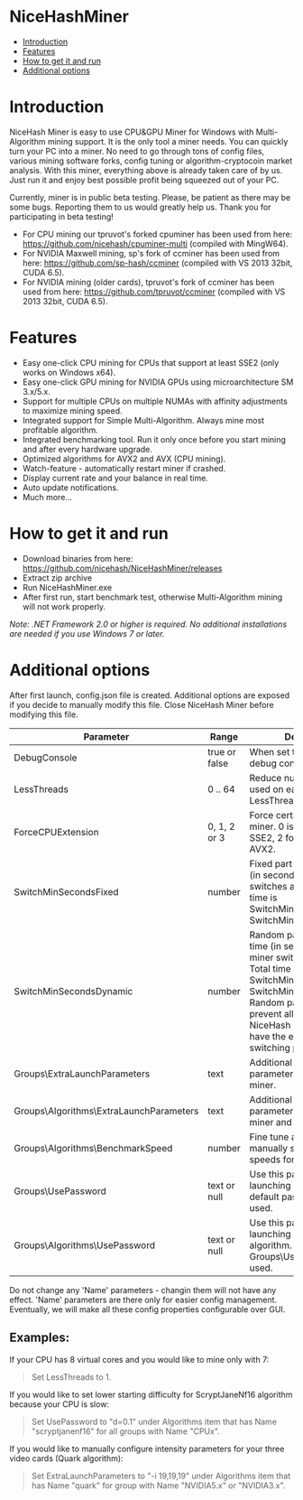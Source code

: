# NiceHashMiner

- [Introduction](#introduction)
- [Features](#features)
- [How to get it and run](#run)
- [Additional options](#options)

# <a name="introduction"></a> Introduction

NiceHash Miner is easy to use CPU&GPU Miner for Windows with Multi-Algorithm mining support. It is the only tool a miner needs. You can quickly turn your PC into a miner. No need to go through tons of config files, various mining software forks, config tuning or algorithm-cryptocoin market analysis. With this miner, everything above is already taken care of by us. Just run it and enjoy best possible profit being squeezed out of your PC.

Currently, miner is in public beta testing. Please, be patient as there may be some bugs. Reporting them to us would greatly help us. Thank you for participating in beta testing!

- For CPU mining our tpruvot's forked cpuminer has been used from here: https://github.com/nicehash/cpuminer-multi (compiled with MingW64).
- For NVIDIA Maxwell mining, sp's fork of ccminer has been used from here: https://github.com/sp-hash/ccminer (compiled with VS 2013 32bit, CUDA 6.5).
- For NVIDIA mining (older cards), tpruvot's fork of ccminer has been used from here: https://github.com/tpruvot/ccminer (compiled with VS 2013 32bit, CUDA 6.5).

# <a name="features"></a> Features

- Easy one-click CPU mining for CPUs that support at least SSE2 (only works on Windows x64).
- Easy one-click GPU mining for NVIDIA GPUs using microarchitecture SM 3.x/5.x.
- Support for multiple CPUs on multiple NUMAs with affinity adjustments to maximize mining speed.
- Integrated support for Simple Multi-Algorithm. Always mine most profitable algorithm.
- Integrated benchmarking tool. Run it only once before you start mining and after every hardware upgrade.
- Optimized algorithms for AVX2 and AVX (CPU mining).
- Watch-feature - automatically restart miner if crashed.
- Display current rate and your balance in real time.
- Auto update notifications.
- Much more...

# <a name="run"></a> How to get it and run

- Download binaries from here: https://github.com/nicehash/NiceHashMiner/releases
- Extract zip archive
- Run NiceHashMiner.exe
- After first run, start benchmark test, otherwise Multi-Algorithm mining will not work properly.

<i>Note: .NET Framework 2.0 or higher is required. No additional installations are needed if you use Windows 7 or later.</i>

# <a name="options"></a> Additional options

After first launch, config.json file is created. Additional options are exposed if you decide to manually modify this file. Close NiceHash Miner before modifying this file.

Parameter        | Range    | Description
-----------------|----------|-------------------
DebugConsole     | true or false   | When set to true, it displays debug console.
LessThreads      | 0 .. 64  | Reduce number of threads used on each CPU by LessThreads.
ForceCPUExtension | 0, 1, 2 or 3 | Force certain CPU extension miner. 0 is automatic, 1 for SSE2, 2 for AVX and 3 for AVX2.
SwitchMinSecondsFixed | number | Fixed part of minimal time (in seconds) before miner switches algorithm. Total time is SwitchMinSecondsFixed + SwitchMinSecondsDynamic.
SwitchMinSecondsDynamic | number | Random part of minimal time (in seconds) before miner switches algorithm. Total time is SwitchMinSecondsFixed + SwitchMinSecondsDynamic. Random part is used to prevent all world-wide NiceHash Miner users to have the exact same switching pattern.
Groups\ExtraLaunchParameters | text | Additional launch parameters when launching miner.
Groups\Algorithms\ExtraLaunchParameters | text | Additional launch parameters when launching miner and this algorithm.
Groups\Algorithms\BenchmarkSpeed   | number   | Fine tune algorithm ratios by manually setting benchmark speeds for each algorithm.
Groups\UsePassword | text or null | Use this password when launching miner. If null, default password 'x' is used.
Groups\Algorithms\UsePassword | text or null | Use this password when launching miner and this algorithm. If null, Groups\UsePassword is used.

Do not change any 'Name' parameters - changin them will not have any effect. 'Name' parameters are there only for easier config management. Eventually, we will make all these config properties configurable over GUI.

Examples:
--------
If your CPU has 8 virtual cores and you would like to mine only with 7:
> Set LessThreads to 1.

If you would like to set lower starting difficulty for ScryptJaneNf16 algorithm because your CPU is slow:
> Set UsePassword to "d=0.1" under Algorithms item that has Name "scryptjanenf16" for all groups with Name "CPUx".

If you would like to manually configure intensity parameters for your three video cards (Quark algorithm):
> Set ExtraLaunchParameters to "-i 19,19,19" under Algorithms item that has Name "quark" for group with Name "NVIDIA5.x" or "NVIDIA3.x".
